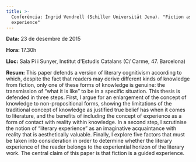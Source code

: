 ```yaml
---
title: >-
  Conferència: Íngrid Vendrell (Schiller Universität Jena). "Fiction as a guided
  experience"
---
```


**Data:** 23 de desembre de 2015

**Hora:** 17.30h

**Lloc:** Sala Pi i Sunyer, Institut d'Estudis Catalans (C/ Carme, 47. Barcelona)

**Resum:** This paper defends a version of literary cognitivism according to which, despite the fact that readers may derive different kinds of knowledge from fiction, only one of these forms of knowledge is genuine: the transmission of “what it is like” to be in a specific situation. This thesis is defended in three steps. First, I argue for an enlargement of the concept of knowledge to non-propositional forms, showing the limitations of the traditional concept of knowledge as justified true belief has when it comes to literature, and the benefits of including the concept of experience as a form of contact with reality within knowledge. In a second step, I scrutinise the notion of “literary experience” as an imaginative acquaintance with reality that is aesthetically valuable. Finally, I explore five factors that must be taken into consideration in order to determine whether the literary experience of the reader belongs to the experiential horizon of the literary work. The central claim of this paper is that fiction is a guided experience.
